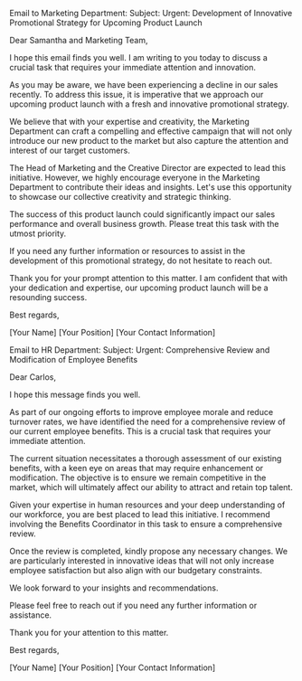 Email to Marketing Department:
Subject: Urgent: Development of Innovative Promotional Strategy for Upcoming Product Launch

Dear Samantha and Marketing Team,

I hope this email finds you well. I am writing to you today to discuss a crucial task that requires your immediate attention and innovation.

As you may be aware, we have been experiencing a decline in our sales recently. To address this issue, it is imperative that we approach our upcoming product launch with a fresh and innovative promotional strategy.

We believe that with your expertise and creativity, the Marketing Department can craft a compelling and effective campaign that will not only introduce our new product to the market but also capture the attention and interest of our target customers.

The Head of Marketing and the Creative Director are expected to lead this initiative. However, we highly encourage everyone in the Marketing Department to contribute their ideas and insights. Let's use this opportunity to showcase our collective creativity and strategic thinking.

The success of this product launch could significantly impact our sales performance and overall business growth. Please treat this task with the utmost priority.

If you need any further information or resources to assist in the development of this promotional strategy, do not hesitate to reach out.

Thank you for your prompt attention to this matter. I am confident that with your dedication and expertise, our upcoming product launch will be a resounding success.

Best regards,

[Your Name]
[Your Position]
[Your Contact Information]

Email to HR Department:
Subject: Urgent: Comprehensive Review and Modification of Employee Benefits

Dear Carlos,

I hope this message finds you well. 

As part of our ongoing efforts to improve employee morale and reduce turnover rates, we have identified the need for a comprehensive review of our current employee benefits. This is a crucial task that requires your immediate attention.

The current situation necessitates a thorough assessment of our existing benefits, with a keen eye on areas that may require enhancement or modification. The objective is to ensure we remain competitive in the market, which will ultimately affect our ability to attract and retain top talent.

Given your expertise in human resources and your deep understanding of our workforce, you are best placed to lead this initiative. I recommend involving the Benefits Coordinator in this task to ensure a comprehensive review. 

Once the review is completed, kindly propose any necessary changes. We are particularly interested in innovative ideas that will not only increase employee satisfaction but also align with our budgetary constraints.

We look forward to your insights and recommendations. 

Please feel free to reach out if you need any further information or assistance.

Thank you for your attention to this matter.

Best regards,

[Your Name]
[Your Position]
[Your Contact Information]